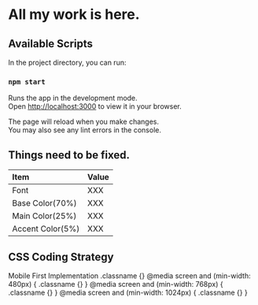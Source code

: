 # All my work is here.

## Available Scripts

In the project directory, you can run:

### `npm start`

Runs the app in the development mode.\
Open [http://localhost:3000](http://localhost:3000) to view it in your browser.

The page will reload when you make changes.\
You may also see any lint errors in the console.

## Things need to be fixed.

|Item|Value|
|:----|:----|
|Font|XXX|
|Base Color(70%)|XXX|
|Main Color(25%)|XXX|
|Accent Color(5%)|XXX|

## CSS Coding Strategy
Mobile First Implementation
.classname {}
@media screen and (min-width: 480px) {
 .classname {}
}
@media screen and (min-width: 768px) {
 .classname {}
}
@media screen and (min-width: 1024px) {
 .classname {}
}
